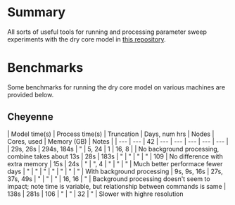 <!-- Modifications to the GFDL dry core Fortran source for a series of experiments with the thermal damping timescale. For more info, see recent publication. -->
# Summary
All sorts of useful tools for running and processing parameter sweep experiments with the dry core model in [this repository](https://github.com/lukelbd/gfdl-drycore.git).

# Benchmarks
Some benchmarks for running the dry core model on various machines are provided below.

## Cheyenne
| Model time(s) | Process time(s) | Truncation | Days, num hrs | Nodes | Cores, used | Memory (GB) | Notes                                                                                                          |
| ---           | ---             | 42         | ---           | ---   | ---         | ---         | --- |
| 29s, 26s      | 294s, 184s      | "          | 5, 24         | 1     | 16, 8       |             | No background processing, combine takes about 13s
| 28s           | 183s            | "          | "             | "     | "           | 109         | No difference with extra memory
| 15s           | 24s             | "          | ", 4          | "     | "           | "           | Much better performace fewer days
| "             | "               | "          | "             | "     | "           | "           | With background processing
| 9s, 9s, 16s   | 27s, 37s, 49s   | "          | "             | "     | 16, 16      | "           | Background processing doesn't seem to impact; note time is variable, but relationship between commands is same
| 138s          | 281s            | 106        | "             | "     | 32          | "           | Slower with highre resolution
